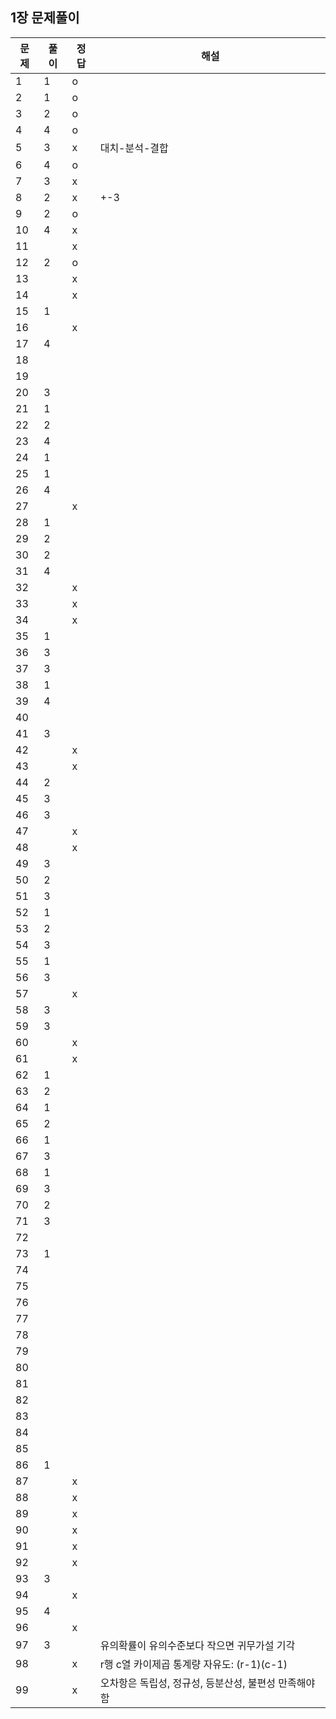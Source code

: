 ## 1장 문제풀이

문제|풀이|정답|해설
---|---|---|---|
1|1|o|
2|1|o|
3|2|o|
4|4|o|
5|3|x|대치-분석-결합
6|4|o|
7|3|x|
8|2|x|+-3
9|2|o|
10|4|x|
11||x|
12|2|o|
13||x|
14||x|
15|1||
16||x|
17|4||
18|||
19|||
20|3||
21|1||
22|2||
23|4||
24|1||
25|1||
26|4||
27||x|
28|1||
29|2||
30|2||
31|4||
32||x|
33||x|
34||x|
35|1||
36|3||
37|3||
38|1||
39|4||
40|||
41|3||
42||x|
43||x|
44|2||
45|3||
46|3||
47||x|
48||x|
49|3||
50|2||
51|3||
52|1||
53|2||
54|3||
55|1||
56|3||
57||x|
58|3||
59|3||
60||x|
61||x|
62|1||
63|2||
64|1||
65|2||
66|1||
67|3||
68|1||
69|3||
70|2||
71|3||
72|||
73|1||
74|||
75|||
76|||
77|||
78|||
79|||
80|||
81|||
82|||
83|||
84|||
85|||
86|1||
87||x|
88||x|
89||x|
90||x|
91||x|
92||x|
93|3||
94||x|
95|4||
96||x|
97|3||유의확률이 유의수준보다 작으면 귀무가설 기각
98||x|r행 c열 카이제곱 통계량 자유도: (r-1)(c-1)
99||x|오차항은 독립성, 정규성, 등분산성, 불편성 만족해야함
